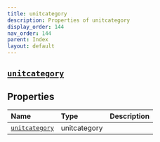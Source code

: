 ```yaml
---
title: unitcategory
description: Properties of unitcategory
display_order: 144
nav_order: 144
parent: Index
layout: default
---
```


##  [`unitcategory`](./unitcategory.html) 
## Properties
| Name | Type | Description |
|:-----|:-----|:------------|
| [`unitcategory`](./unitcategory.html) | unitcategory |  |


